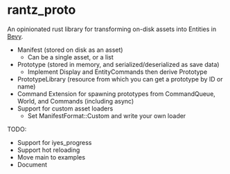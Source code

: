 # rantz_proto

An opinionated rust library for transforming on-disk assets into Entities in [Bevy](https://www.bevyengine.org).

* Manifest (stored on disk as an asset)
  * Can be a single asset, or a list
* Prototype (stored in memory, and serialized/deserialized as save data)
  * Implement Display and EntityCommands then derive Prototype
* PrototypeLibrary (resource from which you can get a prototype by ID or name)
* Command Extension for spawning prototypes from CommandQueue, World, and Commands (including async)
* Support for custom asset loaders
  * Set ManifestFormat::Custom and write your own loader

TODO:

* Support for iyes_progress
* Support hot reloading
* Move main to examples
* Document
